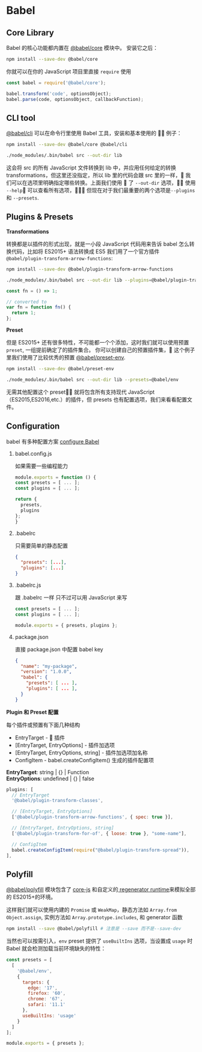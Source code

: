 # Babel

## Core Library

Babel 的核心功能都内置在 [@babel/core](https://babeljs.io/docs/en/babel-core) 模块中。 安装它之后：

```bash
npm install --save-dev @babel/core
```

你就可以在你的 JavaScript 项目里直接 `require` 使用

```js
const babel = require('@babel/core');

babel.transform('code', optionsObject);
babel.parse(code, optionsObject, callbackFunction);
```

## CLI tool

[@babel/cli](https://babeljs.io/docs/en/babel-cli) 可以在命令行里使用 Babel 工具，安装和基本使用的  例子：

```bash
npm install --save-dev @babel/core @babel/cli

./node_modules/.bin/babel src --out-dir lib
```

这会将 src 的所有 JavaScript 文件转换到 lib 中，并应用任何给定的转换 transformations，但这里还没指定，所以 lib 里的代码会跟 src 里的一样， 我们可以在选项里明确指定哪些转换。上面我们使用  了 `--out-dir` 选项， 使用 `--help` 可以查看所有选项， 但现在对于我们最重要的两个选项是`--plugins`和 `--presets`.

## Plugins & Presets

**Transformations**

转换都是以插件的形式出现，就是一小段 JavaScript 代码用来告诉 babel 怎么转换代码，比如将 ES2015+ 语法转换成 ES5 我们用了一个官方插件
`@babel/plugin-transform-arrow-functions`:

```bash
npm install --save-dev @babel/plugin-transform-arrow-functions

./node_modules/.bin/babel src --out-dir lib --plugins=@babel/plugin-transform-arrow-functions
```

```js
const fn = () => 1;

// converted to
var fn = function fn() {
  return 1;
};
```

**Preset**

但是 ES2015+ 还有很多特性，不可能都一个个添加，这时我们就可以使用预置 `preset`, 一组提前确定了的插件集合。
你可以创建自己的预置插件集， 这个例子里我们使用了比较优秀的预置 [@babel/preset-env](https://babeljs.io/docs/en/babel-preset-env).

```bash
npm install --save-dev @babel/preset-env

./node_modules/.bin/babel src --out-dir lib --presets=@babel/env
```

无需其他配置这个 preset 就将包含所有支持现代 JavaScript（ES2015,ES2016,etc.）的插件，但 presets 也有配置选项，我们来看看配置文件。

## Configuration

babel 有多种配置方案 [configure Babel](https://babeljs.io/docs/en/configuration)

1. babel.config.js

   如果需要一些编程能力

   ```js
   module.exports = function () {
   const presets = [ ... ];
   const plugins = [ ... ];

   return {
     presets,
     plugins
   };
   }
   ```

2. .babelrc

   只需要简单的静态配置

   ```json
   {
     "presets": [...],
     "plugins": [...]
   }
   ```

3. .babelrc.js

   跟 .babelrc 一样 只不过可以用 JavaScript 来写

   ```js
   const presets = [ ... ];
   const plugins = [ ... ];

   module.exports = { presets, plugins };
   ```

4. package.json

   直接 package.json 中配置 babel key

   ```json
   {
     "name": "my-package",
     "version": "1.0.0",
     "babel": {
       "presets": [ ... ],
       "plugins": [ ... ],
     }
   }
   ```

**Plugin 和 Preset 配置**

每个插件或预置有下面几种结构

- EntryTarget -  插件
- [EntryTarget, EntryOptions] - 插件加选项
- [EntryTarget, EntryOptions, string] - 插件加选项加名称
- ConfigItem - babel.createConfigItem() 生成的插件配置项

**EntryTarget**: string | {} | Function\
**EntryOptions**: undefined | {} | false

```js
plugins: [
  // EntryTarget
  '@babel/plugin-transform-classes',

  // [EntryTarget, EntryOptions]
  ['@babel/plugin-transform-arrow-functions', { spec: true }],

  // [EntryTarget, EntryOptions, string]
  ['@babel/plugin-transform-for-of', { loose: true }, "some-name"],

  // ConfigItem
  babel.createConfigItem(require("@babel/plugin-transform-spread")),
],
```

## Polyfill

[@babel/polyfill](https://babeljs.io/docs/en/babel-polyfill) 模块包含了 [core-js](https://github.com/zloirock/core-js) 和自定义的[ regenerator runtime](https://github.com/facebook/regenerator/blob/master/packages/regenerator-runtime/runtime.js)来模拟全部的 ES2015+的环境。

这样我们就可以使用内建的 `Promise` 或 `WeakMap`，静态方法如 `Array.from` `Object.assign`, 实例方法如 `Array.prototype.includes`, 和 generator 函数

```bash
npm install --save @babel/polyfill # 注意是 --save 而不是--save-dev
```

当然也可以按需引入，`env` preset 提供了 `useBuiltIns` 选项，当设置成 `usage` 时 Babel 就会检测加载当前环境缺失的特性：

```js
const presets = [
  [
    '@babel/env',
    {
      targets: {
        edge: '17',
        firefox: '60',
        chrome: '67',
        safari: '11.1'
      },
      useBuiltIns: 'usage'
    }
  ]
];

module.exports = { presets };
```
